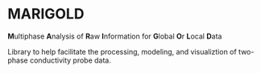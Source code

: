 # MARIGOLD

**M**ultiphase **A**nalysis of **R**aw **I**nformation for **G**lobal **O**r **L**ocal **D**ata

Library to help facilitate the processing, modeling, and visualiztion of two-phase conductivity probe data.